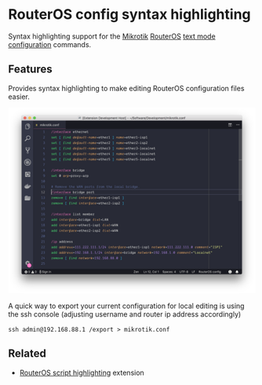 # RouterOS config syntax highlighting

Syntax highlighting support for the [Mikrotik](https://mikrotik.com)
[RouterOS](https://wiki.mikrotik.com/wiki/Manual:TOC) [text mode
configuration](https://wiki.mikrotik.com/wiki/Manual:Console) commands.

## Features

Provides syntax highlighting to make editing RouterOS configuration files
easier.

![Screenshot](images/screenshot.png)

A quick way to export your current configuration for local editing is using the ssh console (adjusting username and router ip address accordingly)

```
ssh admin@192.168.88.1 /export > mikrotik.conf
```

## Related

- [RouterOS script highlighting](https://marketplace.visualstudio.com/items?itemName=cperezabo.routeros-syntax) extension
